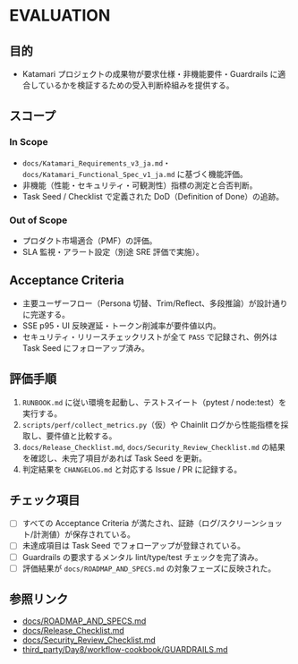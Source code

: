 # EVALUATION

## 目的
- Katamari プロジェクトの成果物が要求仕様・非機能要件・Guardrails に適合しているかを検証するための受入判断枠組みを提供する。

## スコープ
### In Scope
- `docs/Katamari_Requirements_v3_ja.md`・`docs/Katamari_Functional_Spec_v1_ja.md` に基づく機能評価。
- 非機能（性能・セキュリティ・可観測性）指標の測定と合否判断。
- Task Seed / Checklist で定義された DoD（Definition of Done）の追跡。

### Out of Scope
- プロダクト市場適合（PMF）の評価。
- SLA 監視・アラート設定（別途 SRE 評価で実施）。

## Acceptance Criteria
- 主要ユーザーフロー（Persona 切替、Trim/Reflect、多段推論）が設計通りに完遂する。
- SSE p95・UI 反映遅延・トークン削減率が要件値以内。
- セキュリティ・リリースチェックリストが全て `PASS` で記録され、例外は Task Seed にフォローアップ済み。

## 評価手順
1. `RUNBOOK.md` に従い環境を起動し、テストスイート（pytest / node:test）を実行する。
2. `scripts/perf/collect_metrics.py`（仮）や Chainlit ログから性能指標を採取し、要件値と比較する。
3. `docs/Release_Checklist.md`, `docs/Security_Review_Checklist.md` の結果を確認し、未完了項目があれば Task Seed を更新。
4. 判定結果を `CHANGELOG.md` と対応する Issue / PR に記録する。

## チェック項目
- [ ] すべての Acceptance Criteria が満たされ、証跡（ログ/スクリーンショット/計測値）が保存されている。
- [ ] 未達成項目は Task Seed でフォローアップが登録されている。
- [ ] Guardrails の要求するメンタル lint/type/test チェックを完了済み。
- [ ] 評価結果が `docs/ROADMAP_AND_SPECS.md` の対象フェーズに反映された。

## 参照リンク
- [docs/ROADMAP_AND_SPECS.md](docs/ROADMAP_AND_SPECS.md)
- [docs/Release_Checklist.md](docs/Release_Checklist.md)
- [docs/Security_Review_Checklist.md](docs/Security_Review_Checklist.md)
- [third_party/Day8/workflow-cookbook/GUARDRAILS.md](third_party/Day8/workflow-cookbook/GUARDRAILS.md)
